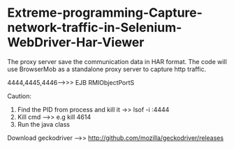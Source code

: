 # Extreme-programming-Capture-network-traffic-in-Selenium-WebDriver-Har-Viewer
The proxy server save the communication data in HAR format. The code will use BrowserMob as a standalone proxy server to capture http traffic.

4444,4445,4446-->>> EJB RMIObjectPortS

Caution:

1) Find the PID from process and kill it ->> lsof -i :4444
2) Kill cmd -->> e.g kill 4614
3) Run the java class

Download geckodriver -->> http://github.com/mozilla/geckodriver/releases


